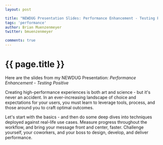 ```yaml
---
layout: post

title: "NEWDUG Presentation Slides: Performance Enhancement - Testing Positive"
tags: 'performance'
author: Brian Muenzenmeyer
twitter: bmuenzenmeyer

comments: true
---
```


{{ page.title }}
================

Here are the slides from my NEWDUG Presentation: _Performance Enhancement - Testing Positive_

Creating high-performance experiences is both art and science - but it's never an accident. In an ever-increasing landscape of choice and expectations for your users, you must learn to leverage tools, process, and those around you to craft optimal outcomes.

Let's start with the basics - and then do some deep dives into techniques deployed against real-life use cases. Measure progress throughout the workflow, and bring your message front and center, faster. Challenge yourself, your coworkers, and your boss to design, develop, and deliver performance.

<script async class="speakerdeck-embed" data-id="284759604cb9013204a7665a6dda38ed" data-ratio="1.77777777777778" src="//speakerdeck.com/assets/embed.js"></script>
